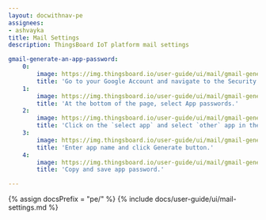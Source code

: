```yaml
---
layout: docwithnav-pe
assignees:
- ashvayka
title: Mail Settings
description: ThingsBoard IoT platform mail settings

gmail-generate-an-app-password:
    0:
        image: https://img.thingsboard.io/user-guide/ui/mail/gmail-generate-an-app-password-1.png
        title: 'Go to your Google Account and navigate to the Security page. Then select 2-Step Verification tab.'
    1:
        image: https://img.thingsboard.io/user-guide/ui/mail/gmail-generate-an-app-password-2.png
        title: 'At the bottom of the page, select App passwords.'
    2:
        image: https://img.thingsboard.io/user-guide/ui/mail/gmail-generate-an-app-password-3.png
        title: 'Click on the `select app` and select `other` app in the drop-down menu.'
    3:
        image: https://img.thingsboard.io/user-guide/ui/mail/gmail-generate-an-app-password-4.png
        title: 'Enter app name and click Generate button.'
    4:
        image: https://img.thingsboard.io/user-guide/ui/mail/gmail-generate-an-app-password-5.png
        title: 'Copy and save app password.'

---
```


{% assign docsPrefix = "pe/" %}
{% include docs/user-guide/ui/mail-settings.md %}